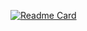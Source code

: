 [![Readme Card](https://wonderful-paletas-d4d68c.netlify.app/api/pin/?username=metehnay&repo=github-readme-stats)](https://github.com/anuraghazra/github-readme-stats)

